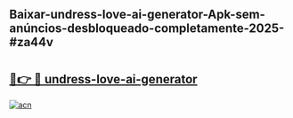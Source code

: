 ## Baixar-undress-love-ai-generator-Apk-sem-anúncios-desbloqueado-completamente-2025-#za44v

# <h2><a href="https://ainizakaria.my?title=undress-love-ai-generator&ref=22M">🔗👉 🔴 undress-love-ai-generator</a></h2>

[![acn](https://github.com/user-attachments/assets/0f9c940e-d8b0-45ae-aac7-cd30a18b3e1c)](https://ainizakaria.my?title=undress-love-ai-generator&ref=22M)

